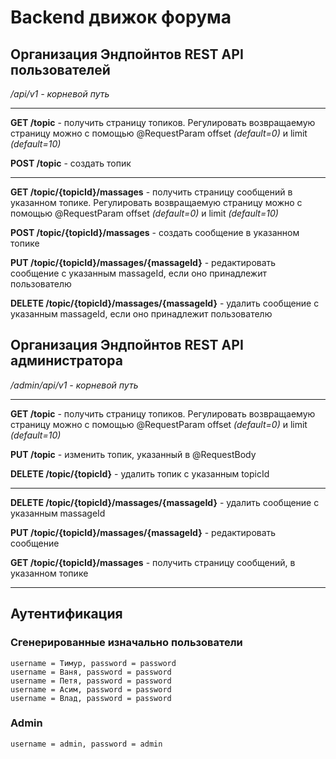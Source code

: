 # Backend движок форума
## Организация Эндпойнтов REST API пользователей
*/api/v1 - корневой путь*

___

**GET /topic** - получить страницу топиков. Регулировать возвращаемую страницу можно с помощью @RequestParam offset *(default=0)* и limit *(default=10)*

**POST /topic** - создать топик

___

**GET /topic/{topicId}/massages** - получить страницу сообщений в указанном топике. Регулировать возвращаемую страницу можно с помощью @RequestParam offset *(default=0)* и limit *(default=10)*

**POST /topic/{topicId}/massages** - создать сообщение в указанном топике

**PUT /topic/{topicId}/massages/{massageId}** - редактировать сообщение с указанным massageId, если оно принадлежит пользователю

**DELETE /topic/{topicId}/massages/{massageId}** - удалить сообщение с указанным massageId, если оно принадлежит пользователю

## Организация Эндпойнтов REST API администратора
*/admin/api/v1 - корневой путь*
___
**GET /topic** - получить страницу топиков. Регулировать возвращаемую страницу можно с помощью @RequestParam offset *(default=0)* и limit *(default=10)*

**PUT /topic** - изменить топик, указанный в @RequestBody

**DELETE /topic/{topicId}** - удалить топик с указанным topicId
___
**DELETE /topic/{topicId}/massages/{massageId}** - удалить сообщение с указанным massageId

**PUT /topic/{topicId}/massages/{massageId}** - редактировать сообщение

**GET /topic/{topicId}/massages** - получить страницу сообщений, в указанном топике
___
## Аутентификация
### Сгенерированные изначально пользователи
    username = Тимур, password = password
    username = Ваня, password = password
    username = Петя, password = password
    username = Асим, password = password
    username = Влад, password = password
### Admin
    username = admin, password = admin
